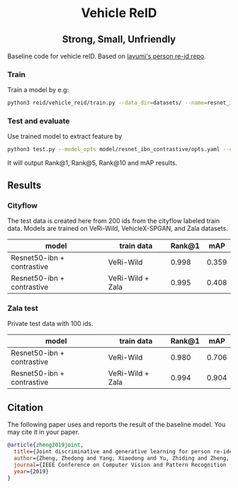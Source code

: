 <h1 align="center"> Vehicle ReID </h1>
<h2 align="center"> Strong, Small, Unfriendly </h2>

Baseline code for vehicle reID. Based on [layumi's person re-id repo](https://github.com/layumi/Person_reID_baseline_pytorch).

### Train
Train a model by e.g:

```bash
python3 reid/vehicle_reid/train.py --data_dir=datasets/ --name=resnet_ibn --train_csv_path=datasets/annot/id_split_verzal.csv --val_csv_path=datasets/annot/id_split_ver_val.csv --save_freq=1 --fp16 --ibn --contrast --erasing_p=0.5 --total_epoch=13
```

### Test and evaluate
Use trained model to extract feature by
```bash
python3 test.py --model_opts model/resnet_ibn_contrastive/opts.yaml --checkpoint model/resnet_ibn_contrastive/net_14.pth --query_csv_path ../../datasets/annot/id_split_cityflow_query.csv --gallery_csv_path ../../datasets/annot/id_split_cityflow_gallery.csv --data_dir ../../datasets/ --batchsize=8
```
It will output Rank@1, Rank@5, Rank@10 and mAP results.

## Results
### Cityflow 
The test data is created here from 200 ids from the cityflow labeled train data.
Models are trained on VeRi-Wild, VehicleX-SPGAN, and Zala datasets.

| model | train data | Rank@1 | mAP | 
|---|---|---|---|
| Resnet50-ibn + contrastive | VeRi-Wild | 0.998| 0.359 | 
| Resnet50-ibn + contrastive | VeRi-Wild + Zala | 0.995 | 0.408 |

### Zala test
Private test data with 100 ids.

| model | train data | Rank@1 | mAP | 
|---|---|---|---|
| Resnet50-ibn + contrastive | VeRi-Wild | 0.980| 0.706 |
| Resnet50-ibn + contrastive | VeRi-Wild + Zala | 0.994 | 0.904 |


## Citation
The following paper uses and reports the result of the baseline model. You may cite it in your paper.
```bib
@article{zheng2019joint,
  title={Joint discriminative and generative learning for person re-identification},
  author={Zheng, Zhedong and Yang, Xiaodong and Yu, Zhiding and Zheng, Liang and Yang, Yi and Kautz, Jan},
  journal={IEEE Conference on Computer Vision and Pattern Recognition (CVPR)},
  year={2019}
}
```



